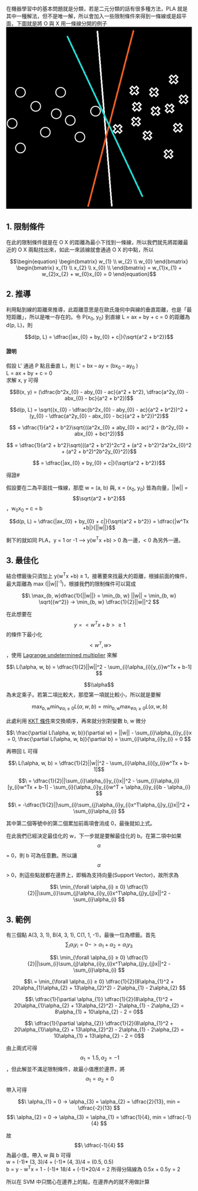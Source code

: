 在機器學習中的基本問題就是分類，若是二元分類的話有很多種方法，PLA 就是其中一種解法，但不是唯一解，所以會加入一些限制條件來得到一條線或是超平面，下圖就是將 O 與 X 用一條線分開的例子
![img](https://github.com/JrPhy/MachineLearning/blob/master/Support%20Vector%20Machine/img/classfy.jpg)

## 1. 限制條件
在此的限制條件就是在 O X 的距離為最小下找到一條線，所以我們就先將距離最近的 O X 兩點找出來，如此一來該線就會通過 O X 的中點，所以

$$\begin{equation}
    \begin{bmatrix}
        w_{1} \\ w_{2} \\ w_{0}
    \end{bmatrix}
    \begin{bmatrix}
        x_{1} \\
        x_{2} \\
        x_{0} \\
    \end{bmatrix}
    = w_{1}x_{1} + w_{2}x_{2} + w_{0}x_{0} = 0
\end{equation}$$

## 2. 推導
利用點到線的距離來推導，此距離意思是在歐氏幾何中與線的垂直距離，也是「最短距離」，所以是唯一存在的。令 P(x<sub>0</sub>, y<sub>0</sub>) 到直線 L = ax + by + c = 0 的距離為 d(p, L)，則

$$d(p, L) = \dfrac{|ax_{0} + by_{0} + c|}{\sqrt{a^2 + b^2}}$$

#### 證明
假設 L' 通過 P 點且垂直 L，則 
L' = bx – ay = (bx<sub>0</sub> – ay<sub>0</sub>
)\
L = ax + by + c = 0\
求解 x, y 可得

$$B(x, y) = (\dfrac{b^2x_{0} - aby_{0} - ac}{a^2 + b^2}, \dfrac{a^2y_{0} - abx_{0} - bc}{a^2 + b^2})$$

$$d(p, L) = \sqrt{(x_{0} - \dfrac{b^2x_{0} - aby_{0} - ac}{a^2 + b^2})^2 + (y_{0} - \dfrac{a^2y_{0} - abx_{0} - bc}{a^2 + b^2})^2}$$

$$ = \dfrac{1}{a^2 + b^2}\sqrt{((a^2x_{0} + aby_{0} + ac)^2 + (b^2y_{0} + abx_{0} + bc)^2)}$$

$$ = \dfrac{1}{a^2 + b^2}\sqrt{((a^2 + b^2)^2c^2 + (a^2 + b^2)^2a^2x_{0}^2 + (a^2 + b^2)^2b^2y_{0}^2)}$$

$$ = \dfrac{|ax_{0} + by_{0} + c|}{\sqrt{a^2 + b^2}}$$

得證#

假設要在二為平面找一條線，那麼 w = (a, b) 與, x = (x<sub>0</sub>, y<sub>0</sub>) 皆為向量，||w|| = $$\sqrt{a^2 + b^2}$$，w<sub>0</sub>x<sub>0</sub> = c = b

$$d(p, L) = \dfrac{|ax_{0} + by_{0} + c|}{\sqrt{a^2 + b^2}} = \dfrac{|w^Tx +b|}{||w||}$$

剩下的就如同 PLA，y = 1 or -1 --> y(w<sup>T</sup>x +b) > 0 為一邊，< 0 為另外一邊。

## 3. 最佳化
結合標籤後只須加上 y(w<sup>T</sup>x +b) ≥ 1，接著要來找最大的距離，根據前面的條件，最大距離為 max (||w||<sup>-1</sup>)，根據我們的限制條件可以寫成

$$\ \max_{b, w}dfrac{1}{||w||} = \min_{b, w} ||w|| = \min_{b, w} \sqrt{{w^2}} -> \min_{b, w} \dfrac{1}{2}||w||^2  $$

在此想要在 $$\ y = <w^Tx + b> ≥ 1 $$ 的條件下最小化 $$\ <w^T, w> $$，使用 [Lagrange undetermined multiplier](https://en.wikipedia.org/wiki/Lagrange_multiplier) 來解

$$\ L(\alpha, w, b) = \dfrac{1}{2}||w||^2 - \sum_{i}\alpha_{i}[y_{i}w^Tx + b-1] $$

$$\\alpha$$ 為未定乘子。若第二項比較大，那麼第一項就比較小，所以就是要解

$$\ \max_{b, w} \min_{\forall \alpha_{i} ≥ 0} L(\alpha, w, b) = \min_{b, w} \max_{\forall \alpha_{i} ≥ 0} L(\alpha, w, b) $$

此處利用 [KKT 條件](https://ccjou.wordpress.com/2017/02/07/karush-kuhn-tucker-kkt-%E6%A2%9D%E4%BB%B6/)來交換順序，再來就分別對變數 b, w 微分

$$\ \frac{\partial L(\alpha, w, b)}{\partial w} = ||w|| - \sum_{i}\alpha_{i}y_{i}x = 0, \frac{\partial L(\alpha, w, b)}{\partial b} = \sum_{i}\alpha_{i}y_{i} = 0 $$ 

再帶回 L 可得 

$$\ L(\alpha, w, b) = \dfrac{1}{2}||w||^2 - \sum_{i}\alpha_{i}[y_{i}w^Tx + b-1]$$

$$\ = \dfrac{1}{2}||\sum_{i}\alpha_{i}y_{i}x||^2 - \sum_{i}\alpha_{i}[y_{i}w^Tx + b-1] - \sum_{i}(\alpha_{i}y_{i}w^T + \alpha_{i}y_{i}b - \alpha_{i} $$

$$\ = -\dfrac{1}{2}||\sum_{i}\sum_{j}\alpha_{i}y_{i}x^T\alpha_{j}y_{j}x||^2 + \sum_{i}\alpha_{i} $$

其中第二個等號中的第二個累加前兩項會消成 0，最後就如上式。

在此我們已經決定最佳化的 w，下一步就是要解最佳化的 b。在第二項中如果 $$\alpha$$ = 0，則 b 可為任意數。所以讓 $$\alpha$$ > 0，則這些點就都在邊界上，即稱為支持向量(Support Vector)，故所求為

$$\ \min_{\forall \alpha_{i} ≥ 0} \dfrac{1}{2}||\sum_{i}\sum_{j}\alpha_{i}y_{i}x^T\alpha_{j}y_{j}x||^2 - \sum_{i}\alpha_{i} $$

## 3. 範例
有三個點 A(3, 3, 1), B(4, 3, 1), C(1, 1, -1)，最後一位為標籤。首先 $$ \sum_{i}\alpha_{i}y_{i} = 0 -> \alpha_{1} + \alpha_{2} = \alpha_{i}y_{3} $$

$$\ \min_{\forall \alpha_{i} ≥ 0} \dfrac{1}{2}||\sum_{i}\sum_{j}\alpha_{i}y_{i}x^T\alpha_{j}y_{j}x||^2 - \sum_{i}\alpha_{i} $$

$$\ = \min_{\forall \alpha_{i} ≥ 0} \dfrac{1}{2}(8\alpha_{1}^2 + 20\alpha_{1}\alpha_{2} + 13\alpha_{2}^2) - 2\alpha_{1} - 2\alpha_{2} $$

$$\ \dfrac{1}{\partial \alpha_{1}} \dfrac{1}{2}(8\alpha_{1}^2 + 20\alpha_{1}\alpha_{2} + 13\alpha_{2}^2) - 2\alpha_{1} - 2\alpha_{2} = 8\alpha_{1} + 10\alpha_{2} - 2 = 0$$

$$\ \dfrac{1}{\partial \alpha_{2}} \dfrac{1}{2}(8\alpha_{1}^2 + 20\alpha_{1}\alpha_{2} + 13\alpha_{2}^2) - 2\alpha_{1} - 2\alpha_{2} = 10\alpha_{1} + 13\alpha_{2} - 2 = 0$$

由上兩式可得 $$\ \alpha_{1} = 1.5, \alpha_{2} = -1 $$，但此解並不滿足限制條件，故最小值應於邊界，將 $$\ \alpha_{1} = \alpha_{2} = 0 $$ 帶入可得 

$$\ \alpha_{1} = 0 -> \alpha_{3} = \alpha_{2} = \dfrac{2}{13}, min = \dfrac{-2}{13} $$
$$\ \alpha_{2} = 0 -> \alpha_{3} = \alpha_{1} = \dfrac{1}{4}, min = \dfrac{-1}{4} $$

故 $$\ \dfrac{-1}{4} $$ 為最小值，帶入 w 與 b 可得\
w = (-1)* (3, 3)/4 + (-1)* (4, 3)/4 = (0.5, 0.5)\
b = y - w<sup>T</sup>x = 1 - (-1)* 18/4 + (-1)*20/4 = 2
所得分隔線為 0.5x + 0.5y = 2

所以在 SVM 中只關心在邊界上的點，在邊界內的就不用做計算
